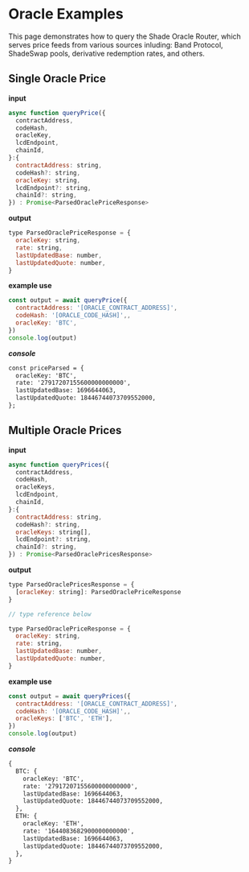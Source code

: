 # Oracle Examples

This page demonstrates how to query the Shade Oracle Router, which serves price feeds from various sources inluding: Band Protocol, ShadeSwap pools, derivative redemption rates, and others.
## Single Oracle Price

**input**

```js
async function queryPrice({
  contractAddress,
  codeHash,
  oracleKey,
  lcdEndpoint,
  chainId,
}:{
  contractAddress: string,
  codeHash?: string,
  oracleKey: string,
  lcdEndpoint?: string,
  chainId?: string,
}) : Promise<ParsedOraclePriceResponse> 
```

**output**

```js
type ParsedOraclePriceResponse = {
  oracleKey: string,
  rate: string,
  lastUpdatedBase: number,
  lastUpdatedQuote: number,
}


```

**example use**

```js
const output = await queryPrice({
  contractAddress: '[ORACLE_CONTRACT_ADDRESS]',
  codeHash: '[ORACLE_CODE_HASH]',,
  oracleKey: 'BTC',
})
console.log(output) 
```
***console***
```md
const priceParsed = {
  oracleKey: 'BTC',
  rate: '27917207155600000000000',
  lastUpdatedBase: 1696644063,
  lastUpdatedQuote: 18446744073709552000,
};
```

## Multiple Oracle Prices

**input**

```js
async function queryPrices({
  contractAddress,
  codeHash,
  oracleKeys,
  lcdEndpoint,
  chainId,
}:{
  contractAddress: string,
  codeHash?: string,
  oracleKeys: string[],
  lcdEndpoint?: string,
  chainId?: string,
}) : Promise<ParsedOraclePricesResponse> 
```

**output**

```js
type ParsedOraclePricesResponse = {
  [oracleKey: string]: ParsedOraclePriceResponse
}

// type reference below

type ParsedOraclePriceResponse = {
  oracleKey: string,
  rate: string,
  lastUpdatedBase: number,
  lastUpdatedQuote: number,
}


```

**example use**

```js
const output = await queryPrices({
  contractAddress: '[ORACLE_CONTRACT_ADDRESS]',
  codeHash: '[ORACLE_CODE_HASH]',,
  oracleKeys: ['BTC', 'ETH'],
})
console.log(output) 
```
***console***
```md
{
  BTC: {
    oracleKey: 'BTC',
    rate: '27917207155600000000000',
    lastUpdatedBase: 1696644063,
    lastUpdatedQuote: 18446744073709552000,
  },
  ETH: {
    oracleKey: 'ETH',
    rate: '1644083682900000000000',
    lastUpdatedBase: 1696644063,
    lastUpdatedQuote: 18446744073709552000,
  },
}
```
